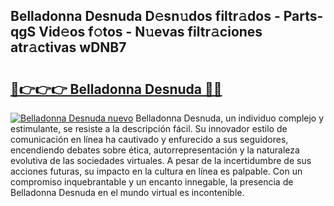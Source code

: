 ## Belladonna Desnuda D𝚎sn𝚞dos filtr𝚊dos - Parts-qgS Vid𝚎os f𝚘tos - N𝚞evas filtr𝚊ciones atr𝚊ctivas wDNB7

# <h2><a href="http://mbdl74.tromn.icu/?c=Belladonna+Desnuda">🔗👉👉👉 Belladonna Desnuda 🔗🔗</a></h2>

[![Belladonna Desnuda nuevo](https://i.imgur.com/pEAQMta.gif)](http://mbdl74.tromn.icu/?c=Belladonna+Desnuda)
Belladonna Desnuda, un individuo complejo y estimulante, se resiste a la descripción fácil. Su innovador estilo de comunicación en línea ha cautivado y enfurecido a sus seguidores, encendiendo debates sobre ética, autorrepresentación y la naturaleza evolutiva de las sociedades virtuales. A pesar de la incertidumbre de sus acciones futuras, su impacto en la cultura en línea es palpable. Con un compromiso inquebrantable y un encanto innegable, la presencia de Belladonna Desnuda en el mundo virtual es incontenible.
